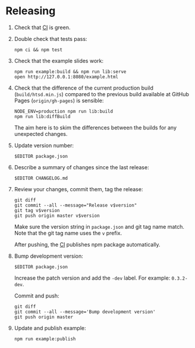 # Releasing

1. Check that [CI] is green.

2. Double check that tests pass:

    ``` shell
    npm ci && npm test
    ```

3. Check that the example slides work:

    ``` shell
    npm run example:build && npm run lib:serve
    open http://127.0.0.1:8080/example.html
    ```

4. Check that the difference of the current production build
   (`build/htsd.min.js`) compared to the previous build available at
   GitHub Pages (`origin/gh-pages`) is sensible:

    ``` shell
    NODE_ENV=production npm run lib:build
    npm run lib:diffBuild
    ```

   The aim here is to skim the differences between the builds for any
   unexpected changes.

5. Update version number:

    ``` shell
    $EDITOR package.json
    ```

6. Describe a summary of changes since the last release:

    ``` shell
    $EDITOR CHANGELOG.md
    ```

7. Review your changes, commit them, tag the release:

    ``` shell
    git diff
    git commit --all --message="Release v$version"
    git tag v$version
    git push origin master v$version
    ```

   Make sure the version string in `package.json` and git tag name
   match. Note that the git tag name uses the `v` prefix.

   After pushing, the [CI] publishes npm package automatically.

8. Bump development version:

    ``` shell
    $EDITOR package.json
    ```

   Increase the patch version and add the `-dev` label. For example:
   `0.3.2-dev`.

   Commit and push:

    ``` shell
    git diff
    git commit --all --message='Bump development version'
    git push origin master
    ```

9. Update and publish example:

    ``` shell
    npm run example:publish
    ```

[CI]: https://github.com/tkareine/hackers-tiny-slide-deck/actions/workflows/ci.yml
